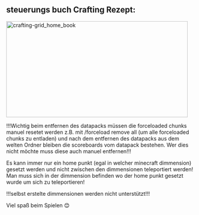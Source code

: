 <h2>steuerungs buch Crafting Rezept:</h2>
<img width="484" height="256" alt="crafting-grid_home_book" src="https://github.com/user-attachments/assets/d805c9d3-659f-400f-b18c-94eac211fce5" />

!!!Wichtig beim entfernen des datapacks müssen die forceloaded chunks
manuel resetet werden z.B. mit /forceload remove all (um alle forceloaded chunks zu entladen) und
nach dem entfernen des datapacks aus dem welten Ordner bleiben die scoreboards vom datapack bestehen.
Wer dies nicht möchte muss diese auch manuel entfernen!!!

Es kann immer nur ein home punkt (egal in welcher minecraft dimmension) gesetzt werden und
nicht zwischen den dimmensionen teleportiert werden!
Man muss sich in der dimmension befinden wo der home punkt gesetzt wurde
um sich zu teleportieren!

!!!selbst erstelte dimmensionen werden nicht unterstützt!!!

Viel spaß beim Spielen 😊